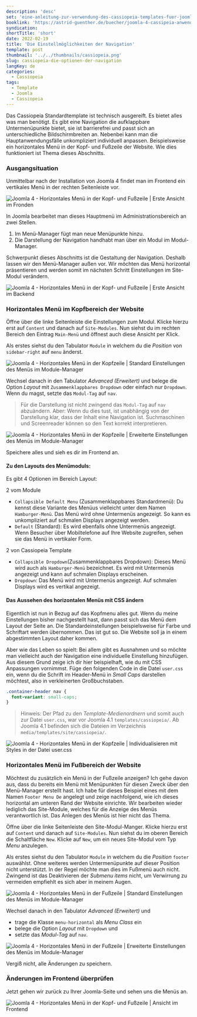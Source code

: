 ```yaml
---
description: 'desc'
set: 'eine-anleitung-zur-verwendung-des-cassiopeia-templates-fuer-joomla-4-themen'
booklink: 'https://astrid-guenther.de/buecher/joomla-4-cassipeia-anwenden'
syndication:
shortTitle: 'short'
date: 2022-02-19
title: 'Die Einstellmöglichkeiten der Navigation'
template: post
thumbnail: '../../thumbnails/cassiopeia.png'
slug: cassiopeia-die-optionen-der-navigation
langKey: de
categories:
  - Cassiopeia
tags:
  - Template
  - Joomla
  - Cassiopeia
---
```











Das Cassiopeia Standardtemplate ist technisch ausgereift. Es bietet alles was man benötigt. Es gibt eine Navigation die aufklappbare Untermenüpunkte bietet, sie ist barrierefrei und passt sich an unterschiedliche Bildschirmbreiten an. Nebenbei kann man die Hauptanwendungsfälle unkompliziert individuell anpassen. Beispielsweise ein horizontales Menü in der Kopf- und Fußzeile der Website. Wie dies funktioniert ist Thema dieses Abschnitts.<!-- \index{Navigation!Optionen} -->

### Ausgangsituation

Unmittelbar nach der Installation von Joomla 4 findet man im Frontend ein vertikales Menü in der rechten Seitenleiste vor.

![Joomla 4 - Horizontales Menü in der Kopf- und Fußzeile | Erste Ansicht im Fronden](/images/menufooterfrontend1.png)

In Joomla bearbeitet man dieses Hauptmenü im Administrationsbereich an zwei Stellen.

1. Im Menü-Manager fügt man neue Menüpunkte hinzu.
2. Die Darstellung der Navigation handhabt man über ein Modul im Modul-Manager.

Schwerpunkt dieses Abschnitts ist die Gestaltung der Navigation. Deshalb lassen wir den Menü-Manager außen vor. Wir möchten das Menü horizontal präsentieren und werden somit im nächsten Schritt Einstellungen im Site-Modul verändern.

![Joomla 4 - Horizontales Menü in der Kopf- und Fußzeile | Erste Ansicht im Backend](/images/menufooterbackend1.png)

### Horizontales Menü im Kopfbereich der Website

Öffne über die linke Seitenleiste die Einstellungen zum Modul. Klicke hierzu erst auf `Content` und danach auf `Site-Modules`. Nun siehst du im rechten Bereich den Eintrag `Main-Menü` und öffnest auch diese Ansicht per Klick.

Als erstes siehst du den Tabulator `Module` in welchem du die _Position_ von `sidebar-right` auf `menu` änderst.

![Joomla 4 - Horizontales Menü in der Kopfzeile | Standard Einstellungen des Menüs im Module-Manager](/images/menuheadermodule.png)

Wechsel danach in den Tabulator _Advanced (Erweitert)_ und belege die Option _Layout_ mit `Zusammenklappbares Dropdown` oder einfach nur `Dropdown`. Wenn du magst, setzte das `Modul-Tag` auf `nav`.

> Für die Darstellung ist nicht zwingend das `Modul-Tag` auf `nav` abzuändern. Aber: Wenn du dies tust, ist unabhängig von der Darstellung klar, dass der Inhalt eine Navigation ist. Suchmaschinen und Screenreader können so den Text korrekt interpretieren.

![Joomla 4 - Horizontales Menü in der Kopfzeile | Erweiterte Einstellungen des Menüs im Module-Manager](/images/menuheaderadvanced.png)

Speichere alles und sieh es dir im Frontend an.

#### Zu den Layouts des Menümoduls:

Es gibt 4 Optionen im Bereich Layout:

2 vom Module

- `Collapsible Default Menu` (Zusammenklappbares Standardmenü): Du kennst diese Variante des Menüus vielleicht unter dem Namen `Hamburger-Menü`. Das Menü wird ohne Untermenüs angezeigt. So kann es unkompliziert auf schmalen Displays angezeigt werden.
- `Default` (Standard): Es wird ebenfalls ohne Untermenüs angezeigt. Wenn Besucher über Mobiltelefone auf Ihre Website zugreifen, sehen sie das Menü in vertikaler Form.

2 von Cassiopeia Template

- `Collapsible Dropdown`(Zusammenklappbares Dropdown): Dieses Menü wird auch als `Hamburger-Menü` bezeichnet. Es wird mit Untermenüs angezeigt und kann auf schmalen Displays erscheinen.
- `Dropdown`: Das Menü wird mit Untermenüs angezeigt. Auf schmalen Displays wird es vertikal angezeigt.

#### Das Aussehen des horizontalen Menüs mit CSS ändern

Eigentlich ist nun in Bezug auf das Kopfmenu alles gut. Wenn du meine Einstellungen bisher nachgestellt hast, dann passt sich das Menü dem Layout der Seite an. Die Standardeinstellungen beispielsweise für Farbe und Schriftart werden übernommen. Das ist gut so. Die Website soll ja in einem abgestimmten Layout daher kommen.

Aber wie das Leben so spielt: Bei allem gibt es Ausnahmen und so möchte man vielleicht auch der Navigation eine individuelle Einstellung hinzufügen. Aus diesem Grund zeige ich dir hier beispielhaft, wie du mit CSS Anpassungen vornimmst. Füge den folgenden Code in die Datei `user.css` ein, wenn du die Schrift im Header-Menü in _Small Caps_ darstellen möchtest, also in verkleinerten Großbuchstaben.

```CSS
.container-header nav {
  font-variant: small-caps;
}
```

> Hinweis: Der Pfad zu den _Template-Medienordnern_ und somit auch zur Datei `user.css`, war vor Joomla 4.1 `templates/cassiopeia/`. Ab Joomla 4.1 befinden sich die Dateien im Verzeichnis `media/templates/site/cassiopeia/`.

![Joomla 4 - Horizontales Menü in der Kopfzeile | Individualisieren mit Styles in der Datei user.css](/images/menuheaderusercss.png)

### Horizontales Menü im Fußbereich der Website

Möchtest du zusätzlich ein Menü in der Fußzeile anzeigen? Ich gehe davon aus, dass du bereits ein Menü mit Menüpunkten für diesen Zweck über den Menü-Manager erstellt hast. Ich habe für dieses Beispiel eines mit dem Namen `Footer Menu De` angelegt und zeige nachfolgend, wie ich dieses horizontal am unteren Rand der Website einrichte. Wir bearbeiten wieder lediglich das Site-Module, welches für die Anzeige des Menüs verantwortlich ist. Das Anlegen des Menüs ist hier nicht das Thema.

Öffne über die linke Seitenleiste den Site-Modul-Manger. Klicke hierzu erst auf `Content` und danach auf `Site-Modules`. Nun siehst du im oberen Bereich die Schaltfläche `New`. Klicke auf `New`, um ein neues Site-Modul vom Typ _Menu_ anzulegen.

Als erstes siehst du den Tabulator `Module` in welchem du die _Position_ `footer` auswählst. Ohne weiteres werden Untermenüpunkte auf dieser Position nicht unterstützt. In der Regel möchte man dies im Fußmenü auch nicht. Zwingend ist das Deaktivieren der _Submenu items_ nicht, um Verwirrung zu vermeiden empfiehlt es sich aber in meinem Augen.

![Joomla 4 - Horizontales Menü in der Fußzeile | Standard Einstellungen des Menüs im Module-Manager](/images/menufootermodule.png)

Wechsel danach in den Tabulator _Advanced (Erweitert)_ und

- trage die Klasse `menu-horizontal` als _Menu Class_ ein
- belege die Option _Layout_ mit `Dropdown` und
- setzte das _Modul-Tag_ auf `nav`.

![Joomla 4 - Horizontales Menü in der Fußzeile | Erweiterte Einstellungen des Menüs im Module-Manager](/images/menufooteradvanced.png)

Vergiß nicht, alle Änderungen zu speichern.

### Änderungen im Frontend überprüfen

Jetzt gehen wir zurück zu Ihrer Joomla-Seite und sehen uns die Menüs an.

![Joomla 4 - Horizontales Menü in der Kopf- und Fußzeile | Ansicht im Frontend](/images/menuheaderfrontendview.png)

